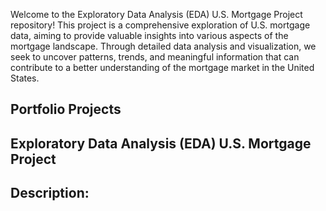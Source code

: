 Welcome to the Exploratory Data Analysis (EDA) U.S. Mortgage Project repository! This project is a comprehensive exploration of U.S. mortgage data, aiming to provide valuable insights into various aspects of the mortgage landscape. Through detailed data analysis and visualization, we seek to uncover patterns, trends, and meaningful information that can contribute to a better understanding of the mortgage market in the United States.

## Portfolio Projects


## Exploratory Data Analysis (EDA) U.S. Mortgage Project

## Description:
